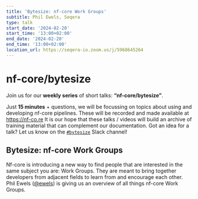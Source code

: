 ```yaml
---
title: 'Bytesize: nf-core Work Groups'
subtitle: Phil Ewels, Seqera
type: talk
start_date: '2024-02-20'
start_time: '13:00+02:00'
end_date: '2024-02-20'
end_time: '13:00+02:00'
location_url: https://seqera-io.zoom.us/j/5968645264
---
```


# nf-core/bytesize

Join us for our **weekly series** of short talks: **“nf-core/bytesize”**.

Just **15 minutes** + questions, we will be focussing on topics about using and developing nf-core pipelines.
These will be recorded and made available at <https://nf-co.re>
It is our hope that these talks / videos will build an archive of training material that can complement our documentation. Got an idea for a talk? Let us know on the [`#bytesize`](https://nfcore.slack.com/channels/bytesize) Slack channel!

## Bytesize: nf-core Work Groups

Nf-core is introducing a new way to find people that are interested in the same subject you are: Work Groups. They are meant to bring together developers from adjacent fields to learn from and encourage each other. Phil Ewels ([@ewels](https://github.com/ewels)) is giving us an overview of all things nf-core Work Groups.

